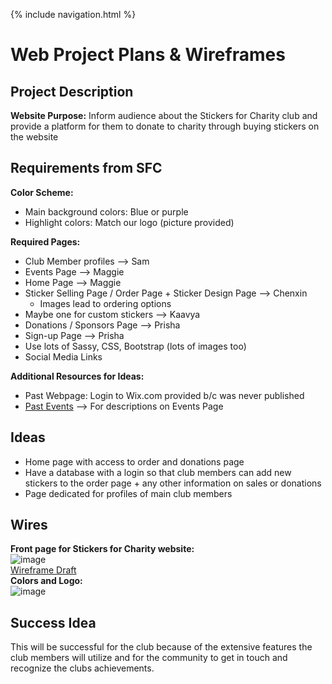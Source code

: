 {% include navigation.html %}

# Web Project Plans & Wireframes

## Project Description
**Website Purpose:** Inform audience about the Stickers for Charity club and provide a platform for them to donate to charity through buying stickers on the website

## Requirements from SFC
**Color Scheme:** 
- Main background colors: Blue or purple
- Highlight colors: Match our logo (picture provided)

**Required Pages:**
- Club Member profiles --> Sam
- Events Page --> Maggie
- Home Page --> Maggie
- Sticker Selling Page / Order Page + Sticker Design Page --> Chenxin
   - Images lead to ordering options
- Maybe one for custom stickers --> Kaavya
- Donations / Sponsors Page --> Prisha
- Sign-up Page --> Prisha
- Use lots of Sassy, CSS, Bootstrap (lots of images too)
- Social Media Links 

**Additional Resources for Ideas:**
- Past Webpage: Login to Wix.com provided b/c was never published
- [Past Events](https://docs.google.com/document/d/1-mrhf90zkpaDLu2kP498Cd9tpI4pocaZQk2-gfyPCxQ/edit?usp=sharing) --> For descriptions on Events Page

## Ideas
- Home page with access to order and donations page
- Have a database with a login so that club members can add new stickers to the order page + any other information on sales or donations
- Page dedicated for profiles of main club members

## Wires
**Front page for Stickers for Charity website:**\
![image](https://user-images.githubusercontent.com/55467785/157729448-8ccfd2b3-6be3-4e37-bd97-3c5f6854f915.png)\
[Wireframe Draft](https://docs.google.com/presentation/d/1ybz3M7shFSvOfrpQMVcCzuK4tXOB1UHRscraEQJ09U4/edit?usp=sharing)\
**Colors and Logo:**\
![image](https://user-images.githubusercontent.com/55467785/157729346-ac7e705a-6f0e-4860-8ba2-06a79ddec9e6.png)

## Success Idea
This will be successful for the club because of the extensive features the club members will utilize and for the community to get in touch and recognize the clubs achievements.
